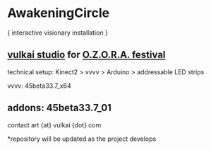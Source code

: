 # AwakeningCircle

{ interactive visionary installation }

[vulkai studio](http://www.vulkai.com) for [O.Z.O.R.A. festival](http://www.ozorafestival.eu)
--------
technical setup: Kinect2 > vvvv > Arduino > addressable LED strips

vvvv: 45beta33.7_x64

addons: 45beta33.7_01
--------
contact art {at} vulkai {dot} com

*repository will be updated as the project develops
